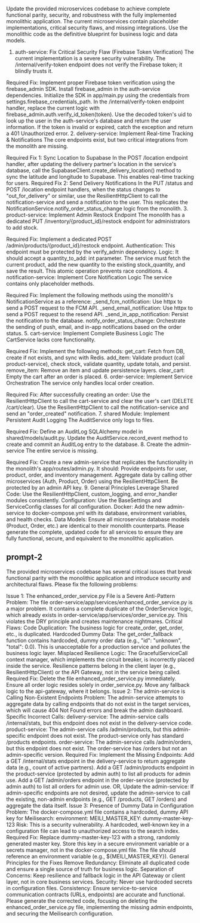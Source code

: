 Update the provided microservices codebase to achieve complete functional parity, security, and robustness with the fully implemented monolithic application. The current microservices contain placeholder implementations, critical security flaws, and missing integrations. Use the monolithic code as the definitive blueprint for business logic and data models.

1. auth-service: Fix Critical Security Flaw (Firebase Token Verification)
The current implementation is a severe security vulnerability. The /internal/verify-token endpoint does not verify the Firebase token; it blindly trusts it.

Required Fix: Implement proper Firebase token verification using the firebase_admin SDK.
Install firebase_admin in the auth-service dependencies.
Initialize the SDK in app/main.py using the credentials from settings.firebase_credentials_path.
In the /internal/verify-token endpoint handler, replace the current logic with firebase_admin.auth.verify_id_token(token).
Use the decoded token's uid to look up the user in the auth-service's database and return the user information.
If the token is invalid or expired, catch the exception and return a 401 Unauthorized error.
2. delivery-service: Implement Real-time Tracking & Notifications
The core endpoints exist, but two critical integrations from the monolith are missing.

Required Fix 1: Sync Location to Supabase
In the POST /location endpoint handler, after updating the delivery partner's location in the service's database, call the SupabaseClient.create_delivery_location() method to sync the latitude and longitude to Supabase. This enables real-time tracking for users.
Required Fix 2: Send Delivery Notifications
In the PUT /status and POST /location endpoint handlers, when the status changes to "out_for_delivery" or similar, use the ResilientHttpClient to call the notification-service and send a notification to the user. This replicates the NotificationService.notify_order_status_change logic from the monolith.
3. product-service: Implement Admin Restock Endpoint
The monolith has a dedicated PUT /inventory/{product_id}/restock endpoint for administrators to add stock.

Required Fix: Implement a dedicated POST /admin/products/{product_id}/restock endpoint.
Authentication: This endpoint must be protected by the verify_admin dependency.
Logic: It should accept a quantity_to_add: int parameter. The service must fetch the current product, add the new quantity to the existing stock_quantity, and save the result. This atomic operation prevents race conditions.
4. notification-service: Implement Core Notification Logic
The service contains only placeholder methods.

Required Fix: Implement the following methods using the monolith's NotificationService as a reference:
_send_fcm_notification: Use httpx to send a POST request to the FCM API.
_send_email_notification: Use httpx to send a POST request to the resend API.
_send_in_app_notification: Persist the notification to the database.
notify_order_status_change: Orchestrate the sending of push, email, and in-app notifications based on the order status.
5. cart-service: Implement Complete Business Logic
The CartService lacks core functionality.

Required Fix: Implement the following methods:
get_cart: Fetch from DB, create if not exists, and sync with Redis.
add_item: Validate product (call product-service), check stock, validate quantity, update totals, and persist.
remove_item: Remove an item and update persistence layers.
clear_cart: Empty the cart after an order is placed.
6. order-service: Implement Service Orchestration
The service only handles local order creation.

Required Fix: After successfully creating an order:
Use the ResilientHttpClient to call the cart-service and clear the user's cart (DELETE /cart/clear).
Use the ResilientHttpClient to call the notification-service and send an "order_created" notification.
7. shared Module: Implement Persistent Audit Logging
The AuditService only logs to files.

Required Fix:
Define an AuditLog SQLAlchemy model in shared/models/audit.py.
Update the AuditService.record_event method to create and commit an AuditLog entry to the database.
8. Create the admin-service
The entire service is missing.

Required Fix: Create a new admin-service that replicates the functionality in the monolith's app/routes/admin.py. It should:
Provide endpoints for user, product, order, and inventory management.
Aggregate data by calling other microservices (Auth, Product, Order) using the ResilientHttpClient.
Be protected by an admin API key.
9. General Principles
Leverage Shared Code: Use the ResilientHttpClient, custom_logging, and error_handler modules consistently.
Configuration: Use the BaseSettings and ServiceConfig classes for all configuration.
Docker: Add the new admin-service to docker-compose.yml with its database, environment variables, and health checks.
Data Models: Ensure all microservice database models (Product, Order, etc.) are identical to their monolith counterparts.
Please generate the complete, updated code for all services to ensure they are fully functional, secure, and equivalent to the monolithic application.



## prompt-2 
The provided microservices codebase has several critical issues that break functional parity with the monolithic application and introduce security and architectural flaws. Please fix the following problems:

Issue 1: The enhanced_order_service.py File is a Severe Anti-Pattern
Problem: The file order-service/app/services/enhanced_order_service.py is a major problem. It contains a complete duplicate of the OrderService logic, which already exists in order-service/app/services/order_service.py. This violates the DRY principle and creates maintenance nightmares.
Critical Flaws:
Code Duplication: The business logic for create_order, get_order, etc., is duplicated.
Hardcoded Dummy Data: The get_order_fallback function contains hardcoded, dummy order data (e.g., "id": "unknown", "total": 0.0). This is unacceptable for a production service and pollutes the business logic layer.
Misplaced Resilience Logic: The GracefulServiceCall context manager, which implements the circuit breaker, is incorrectly placed inside the service. Resilience patterns belong in the client layer (e.g., ResilientHttpClient) or the API Gateway, not in the service being called.
Required Fix:
Delete the file enhanced_order_service.py immediately.
Ensure all order logic resides solely in order_service.py.
Move any fallback logic to the api-gateway, where it belongs.
Issue 2: The admin-service is Calling Non-Existent Endpoints
Problem: The admin-service attempts to aggregate data by calling endpoints that do not exist in the target services, which will cause 404 Not Found errors and break the admin dashboard.
Specific Incorrect Calls:
delivery-service: The admin-service calls /internal/stats, but this endpoint does not exist in the delivery-service code.
product-service: The admin-service calls /admin/products, but this admin-specific endpoint does not exist. The product-service only has standard /products endpoints.
order-service: The admin-service calls /admin/orders, but this endpoint does not exist. The order-service has /orders but not an admin-specific version.
Required Fix:
Implement the Missing Endpoints:
Add a GET /internal/stats endpoint in the delivery-service to return aggregate data (e.g., count of active partners).
Add a GET /admin/products endpoint in the product-service (protected by admin auth) to list all products for admin use.
Add a GET /admin/orders endpoint in the order-service (protected by admin auth) to list all orders for admin use.
OR, Update the admin-service: If admin-specific endpoints are not desired, update the admin-service to call the existing, non-admin endpoints (e.g., GET /products, GET /orders) and aggregate the data itself.
Issue 3: Presence of Dummy Data in Configuration
Problem: The docker-compose.yml file contains a hardcoded, dummy API key for Meilisearch:
environment:
  MEILI_MASTER_KEY: dummy-master-key-123
Risk: This is a security vulnerability. A hardcoded, well-known key in a configuration file can lead to unauthorized access to the search index.
Required Fix:
Replace dummy-master-key-123 with a strong, randomly generated master key.
Store this key in a secure environment variable or a secrets manager, not in the docker-compose.yml file. The file should reference an environment variable (e.g., ${MEILI_MASTER_KEY}).
General Principles for the Fixes
Remove Redundancy: Eliminate all duplicated code and ensure a single source of truth for business logic.
Separation of Concerns: Keep resilience and fallback logic in the API Gateway or client layer, not in core business services.
Security: Never use hardcoded secrets in configuration files.
Consistency: Ensure service-to-service communication contracts (URLs, endpoints) are accurate and functional.
Please generate the corrected code, focusing on deleting the enhanced_order_service.py file, implementing the missing admin endpoints, and securing the Meilisearch configuration.